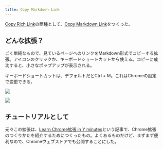 ```yaml
---
title: Copy Markdown Link
---
```

[Copy Rich Link](https://chrome.google.com/webstore/detail/copy-rich-link/hikiamlgpdcabppakpmemaofmkgknpea)の亜種として、[Copy Markdown Link](https://chrome.google.com/webstore/detail/copy-markdown-link/gkceaaphhbeanfciglgpffnncfpipjpa)をつくった。

どんな拡張？
------

ごく単純なもので、見ているページへのリンクをMarkdown形式でコピーする拡張。アイコンのクリックか、キーボードショートカットから使える。コピーに成功すると、小さなポップアップが表示される。

キーボードショートカットは、デフォルトだとCtrl + M。これはChromeの設定で変更できる。

![](https://lh5.googleusercontent.com/x7Oc7XYiFy3gZU0Q1NMv8CHlDbXWxAyFWcec4yjpwh90gS4h9ekAl6-D7DdOUPihZX0otVco9qlJ58dmnUzT_RFaNNqlxNqrdpcQYvWPj2Kc2uYLJcwpHxtB3HIZ0tzYJhfb-v4-goeOgcaQZg58UaBZy1EmTeFqJO7gLtvAbHpgMJPcpvSyNqXBr2Du)

![](https://lh3.googleusercontent.com/6WNOSZDPmQp6U9TD9cPVC4f0ZD18vftH4kwXab746k1Se2fUhbextLvPQpGkd9GObje3gomY-KLwfkYO4DbWss4u66dGtJqoT3Fu15IhHF4xWlkGFDQRHBz3QDYsykhjPne8Ru_OR33UI61GlCvYc_opgJK0PNh1C3PL17VfqsQUvks4D-V2RZH4CBpM)

チュートリアルとして
----------

元々この拡張は、[Learn Chrome拡張 in Y minutes](https://r7kamura.com/articles/2022-05-18-learn-chrome-extention-in-y-minutes)という記事で、Chrome拡張のつくりかたを紹介するためにつくったもの。よくあるものだけど、まずまず便利なので、Chromeウェブストアでも公開することにした。
